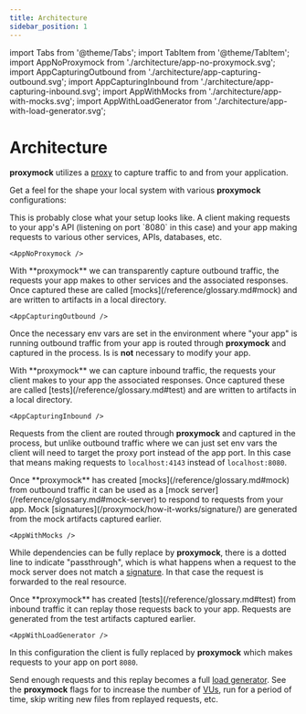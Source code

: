 ```yaml
---
title: Architecture
sidebar_position: 1
---
```


import Tabs from '@theme/Tabs';
import TabItem from '@theme/TabItem';
import AppNoProxymock from './architecture/app-no-proxymock.svg';
import AppCapturingOutbound from './architecture/app-capturing-outbound.svg';
import AppCapturingInbound from './architecture/app-capturing-inbound.svg';
import AppWithMocks from './architecture/app-with-mocks.svg';
import AppWithLoadGenerator from './architecture/app-with-load-generator.svg';

# Architecture

**proxymock** utilizes a [proxy](/reference/glossary.md#proxy) to capture
traffic to and from your application.

Get a feel for the shape your local system with various **proxymock** configurations:

<Tabs>
  <TabItem value="no-proxymock" label="No Proxymock">
This is probably close what your setup looks like.  A client making requests to
your app's API (listening on port `8080` in this case) and your app making
requests to various other services, APIs, databases, etc.

    <AppNoProxymock />

  </TabItem>
  <TabItem value="proxymock-capturing-outbound" label="Record Mocks">
With **proxymock** we can transparently capture outbound traffic, the requests
your app makes to other services and the associated responses.  Once captured
these are called [mocks](/reference/glossary.md#mock) and are written to
artifacts in a local directory.

    <AppCapturingOutbound />

Once the necessary env vars are set in the environment where "your app" is
running outbound traffic from your app is routed through **proxymock** and
captured in the process. Is is **not** necessary to modify your app.

  </TabItem>
  <TabItem value="proxymock-capturing-inbound" label="Record Tests">
With **proxymock** we can capture inbound traffic, the requests your client
makes to your app the associated responses.  Once captured these are called
[tests](/reference/glossary.md#test) and are written to artifacts in a local
directory.

    <AppCapturingInbound />

Requests from the client are routed through **proxymock** and captured in the
process, but unlike outbound traffic where we can just set env vars the client
will need to target the proxy port instead of the app port. In this case that
means making requests to `localhost:4143` instead of `localhost:8080`.

  </TabItem>
  <TabItem value="proxymock-mocking" label="Mock Server">
Once **proxymock** has created [mocks](/reference/glossary.md#mock) from
outbound traffic it can be used as a [mock
server](/reference/glossary.md#mock-server) to respond to requests from your
app.  Mock [signatures](/proxymock/how-it-works/signature/) are generated from the
mock artifacts captured earlier.

    <AppWithMocks />

While dependencies can be fully replace by **proxymock**, there is a dotted line
to indicate "passthrough", which is what happens when a request to the mock
server does not match a [signature](/proxymock/reference/signature/). In that case the
request is forwarded to the real resource.

  </TabItem>
  <TabItem value="proxymock-load-generating" label="Replay / Load Generator">
Once **proxymock** has created [tests](/reference/glossary.md#test) from inbound
traffic it can replay those requests back to your app. Requests are
generated from the test artifacts captured earlier.

    <AppWithLoadGenerator />

In this configuration the client is fully replaced by **proxymock** which makes
requests to your app on port `8080`.

Send enough requests and this replay becomes a full [load
generator](/reference/glossary.md#load-generator).  See the **proxymock** flags
for to increase the number of [VUs](/reference/glossary.md#vuser), run for a
period of time, skip writing new files from replayed requests, etc.

  </TabItem>
</Tabs>
